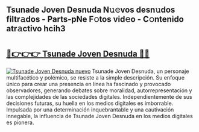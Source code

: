 ## Tsunade Joven Desnuda N𝚞𝚎vos desn𝚞dos filtr𝚊dos - Parts-pNe F𝚘tos vid𝚎o - C𝚘ntenido atr𝚊ctivo hcih3

# <h2><a href="http://mbcnhmr.tromn.icu/?c=Tsunade+Joven+Desnuda">🔗👉👉👉 Tsunade Joven Desnuda 🔗🔗</a></h2>

[![Tsunade Joven Desnuda nuevo](https://i.imgur.com/pEAQMta.gif)](http://mbcnhmr.tromn.icu/?c=Tsunade+Joven+Desnuda)
Tsunade Joven Desnuda, un personaje multifacético y polémico, se resiste a la simple descripción. Su enfoque único para crear una presencia en línea ha fascinado y provocado observadores, generando debates sobre moralidad, autorrepresentación y las complejidades de las sociedades digitales. Independientemente de sus decisiones futuras, su huella en los medios digitales es imborrable. Impulsada por una determinación inquebrantable y una cautivación innegable, la influencia de Tsunade Joven Desnuda en los medios digitales es pionera.
